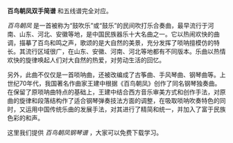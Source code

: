 

**百鸟朝凤双手简谱** 和五线谱完全对应。

_百鸟朝凤_
是一首被称为“鼓吹乐”或“鼓乐”的民间吹打乐合奏曲，最早流行于河南、山东、河北、安徽等地，是中国民族器乐十大名曲之一。它以热闹欢快的曲调，描摹了百鸟和鸣之声，歌颂的是大自然的美景，充分发挥了唢呐擅模仿的特长。其流行区域很广，在山东、安徽、河南、河北等地都有不同版本。乐曲以热情欢快的旋律唤起人们对大自然的热爱，对劳动生活的回忆。

另外，此曲不仅仅是一首唢呐曲，还被改编成了古筝曲、手风琴曲、钢琴曲等。上世纪70年代，我国著名作曲家王建中根据《百鸟朝凤》创作了同名钢琴独奏曲。在保留了原唢呐曲特点的基础上，王建中结合西方音乐审美方式和创作手法，对原曲的旋律和段落结构作了适合钢琴弹奏技法方面的调整，在吸取唢呐吹奏特色的同时，又运用中国传统乐曲的发展手法，对其进行了精简和统一，并加入了富于民族色彩的和声。

这里我们提供 _百鸟朝凤钢琴谱_ ，大家可以免费下载学习。

